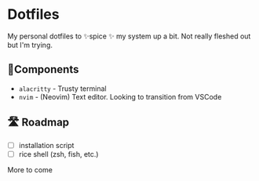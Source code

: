 # Dotfiles

My personal dotfiles to ✨spice ✨ my system up a bit. Not really fleshed out but I'm trying. 

## 🧱Components

- `alacritty` - Trusty terminal
- `nvim` - (Neovim) Text editor. Looking to transition from VSCode

## 🛣 Roadmap

- [ ] installation script
- [ ] rice shell (zsh, fish, etc.)

More to come
